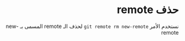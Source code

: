 <div dir=rtl >

# حذف remote
نستخدم الأمر `git remote rm new-remote` لحذف الـ remote المسمى بـ new-remote
</div>